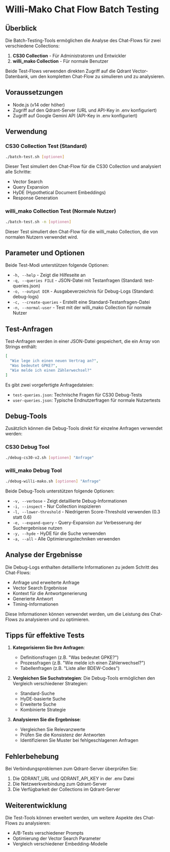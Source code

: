 # Willi-Mako Chat Flow Batch Testing

## Überblick

Die Batch-Testing-Tools ermöglichen die Analyse des Chat-Flows für zwei verschiedene Collections:

1. **CS30 Collection** - Für Administratoren und Entwickler
2. **willi_mako Collection** - Für normale Benutzer

Beide Test-Flows verwenden direkten Zugriff auf die Qdrant Vector-Datenbank, um den kompletten Chat-Flow zu simulieren und zu analysieren.

## Voraussetzungen

- Node.js (v14 oder höher)
- Zugriff auf den Qdrant-Server (URL und API-Key in .env konfiguriert)
- Zugriff auf Google Gemini API (API-Key in .env konfiguriert)

## Verwendung

### CS30 Collection Test (Standard)

```bash
./batch-test.sh [optionen]
```

Dieser Test simuliert den Chat-Flow für die CS30 Collection und analysiert alle Schritte:
- Vector Search
- Query Expansion
- HyDE (Hypothetical Document Embeddings)
- Response Generation

### willi_mako Collection Test (Normale Nutzer)

```bash
./batch-test.sh -n [optionen]
```

Dieser Test simuliert den Chat-Flow für die willi_mako Collection, die von normalen Nutzern verwendet wird.

## Parameter und Optionen

Beide Test-Modi unterstützen folgende Optionen:

- `-h, --help` - Zeigt die Hilfeseite an
- `-q, --queries FILE` - JSON-Datei mit Testanfragen (Standard: test-queries.json)
- `-o, --output DIR` - Ausgabeverzeichnis für Debug-Logs (Standard: debug-logs)
- `-c, --create-queries` - Erstellt eine Standard-Testanfragen-Datei
- `-n, --normal-user` - Test mit der willi_mako Collection für normale Nutzer

## Test-Anfragen

Test-Anfragen werden in einer JSON-Datei gespeichert, die ein Array von Strings enthält:

```json
[
  "Wie lege ich einen neuen Vertrag an?",
  "Was bedeutet GPKE?",
  "Wie melde ich einen Zählerwechsel?"
]
```

Es gibt zwei vorgefertigte Anfragedateien:
- `test-queries.json`: Technische Fragen für CS30 Debug-Tests
- `user-queries.json`: Typische Endnutzerfragen für normale Nutzertests

## Debug-Tools

Zusätzlich können die Debug-Tools direkt für einzelne Anfragen verwendet werden:

### CS30 Debug Tool

```bash
./debug-cs30-v2.sh [optionen] "Anfrage"
```

### willi_mako Debug Tool

```bash
./debug-willi-mako.sh [optionen] "Anfrage"
```

Beide Debug-Tools unterstützen folgende Optionen:
- `-v, --verbose` - Zeigt detaillierte Debug-Informationen
- `-i, --inspect` - Nur Collection inspizieren
- `-l, --lower-threshold` - Niedrigeren Score-Threshold verwenden (0.3 statt 0.6)
- `-e, --expand-query` - Query-Expansion zur Verbesserung der Suchergebnisse nutzen
- `-y, --hyde` - HyDE für die Suche verwenden
- `-a, --all` - Alle Optimierungstechniken verwenden

## Analyse der Ergebnisse

Die Debug-Logs enthalten detaillierte Informationen zu jedem Schritt des Chat-Flows:
- Anfrage und erweiterte Anfrage
- Vector Search Ergebnisse
- Kontext für die Antwortgenerierung
- Generierte Antwort
- Timing-Informationen

Diese Informationen können verwendet werden, um die Leistung des Chat-Flows zu analysieren und zu optimieren.

## Tipps für effektive Tests

1. **Kategorisieren Sie Ihre Anfragen**:
   - Definitionsfragen (z.B. "Was bedeutet GPKE?")
   - Prozessfragen (z.B. "Wie melde ich einen Zählerwechsel?")
   - Tabellenfragen (z.B. "Liste aller BDEW-Codes")

2. **Vergleichen Sie Suchstrategien**:
   Die Debug-Tools ermöglichen den Vergleich verschiedener Strategien:
   - Standard-Suche
   - HyDE-basierte Suche
   - Erweiterte Suche
   - Kombinierte Strategie

3. **Analysieren Sie die Ergebnisse**:
   - Vergleichen Sie Relevanzwerte
   - Prüfen Sie die Konsistenz der Antworten
   - Identifizieren Sie Muster bei fehlgeschlagenen Anfragen

## Fehlerbehebung

Bei Verbindungsproblemen zum Qdrant-Server überprüfen Sie:
1. Die QDRANT_URL und QDRANT_API_KEY in der .env Datei
2. Die Netzwerkverbindung zum Qdrant-Server
3. Die Verfügbarkeit der Collections im Qdrant-Server

## Weiterentwicklung

Die Test-Tools können erweitert werden, um weitere Aspekte des Chat-Flows zu analysieren:
- A/B-Tests verschiedener Prompts
- Optimierung der Vector Search Parameter
- Vergleich verschiedener Embedding-Modelle
